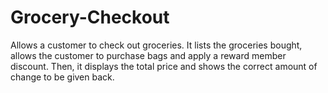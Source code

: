 # Grocery-Checkout
Allows a customer to check out groceries. It lists the groceries bought, allows the customer to purchase bags and apply a reward member discount. Then, it displays the total price and shows the correct amount of change to be given back. 
